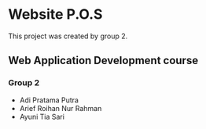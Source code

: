 # Website P.O.S

This project was created by group 2.

## Web Application Development course
### Group 2 

<ul>
    <li>Adi Pratama Putra</li>
    <li>Arief Roihan Nur Rahman</li>
    <li>Ayuni Tia Sari</li>
</ul>